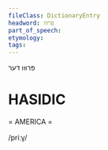 ```yaml
---
fileClass: DictionaryEntry
headword: פּרוּוו
part_of_speech: 
etymology: 
tags: 
---
```

פּרוּוו
דער

HASIDIC
=======
= AMERICA = 

/priːv̥/